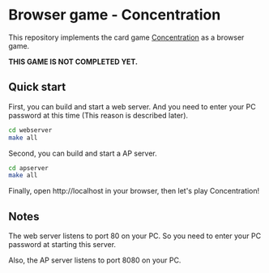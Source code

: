 # Browser game - Concentration

This repository implements the card game
[Concentration](https://en.wikipedia.org/wiki/Concentration_(card_game)) as a browser game.

**THIS GAME IS NOT COMPLETED YET.**

## Quick start

First, you can build and start a web server.
And you need to enter your PC password at this time (This reason is described later).

~~~bash
cd webserver
make all
~~~

Second, you can build and start a AP server.

~~~bash
cd apserver
make all
~~~

Finally, open http://localhost in your browser, then let's play Concentration!

## Notes

The web server listens to port 80 on your PC.
So you need to enter your PC password at starting this server.

Also, the AP server listens to port 8080 on your PC.
